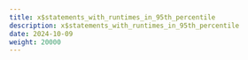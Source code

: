 ```yaml
---
title: x$statements_with_runtimes_in_95th_percentile
description: x$statements_with_runtimes_in_95th_percentile
date: 2024-10-09
weight: 20000
---
```

<style>
th, td {
  border: 1px solid rgb(190, 190, 190);
}
</style>
